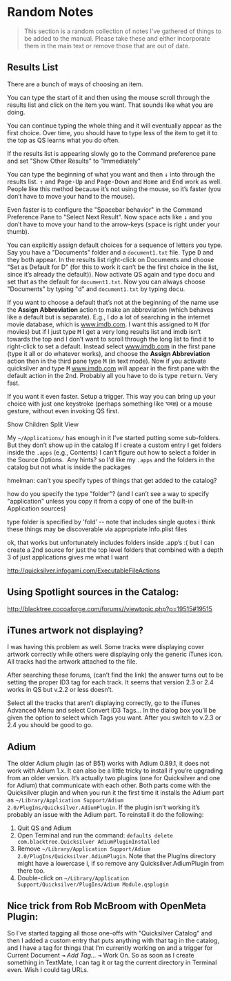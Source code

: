 # Random Notes

> This section is a random collection of notes I've gathered of things to be added to the manual. Please take these and either incorporate them in the main text or remove those that are out of date.

## Results List

There are a bunch of ways of choosing an item.

You can type the start of it and then using the mouse scroll through the results list and click on the item you want. That sounds like what you are doing.

You can continue typing the whole thing and it will eventually appear as the first choice. Over time, you should have to type less of the item to get it to the top as QS learns what you do often.

If the results list is appearing slowly go to the Command preference pane and set "Show Other Results" to "Immediately"

You can type the beginning of what you want and then <kbd>↓</kbd> into through the results list. <kbd>↑</kbd> and <kbd>Page-Up</kbd> and <kbd>Page-Down</kbd> and <kbd>Home</kbd> and <kbd>End</kbd> work as well. People like this method because it’s not using the mouse, so it’s faster (you don’t have to move your hand to the mouse).

Even faster is to configure the "Spacebar behavior" in the Command Preference Pane to "Select Next Result". Now <kbd>space</kbd> acts like <kbd>↓</kbd> and you don’t have to move your hand to the arrow-keys (<kbd>space</kbd> is right under your thumb).

You can explicitly assign default choices for a sequence of letters you type. Say you have a "Documents" folder and a `document1.txt` file. Type <kbd>D</kbd> and they both appear. In the results list right-click on Documents and choose "Set as Default for D" (for this to work it can’t be the first choice in the list, since it’s already the default)). Now activate QS again and type <kbd>d</kbd><kbd>o</kbd><kbd>c</kbd><kbd>u</kbd> and set that as the default for `document1.txt`. Now you can always choose "Documents" by typing "d" and `document1.txt` by typing <kbd>d</kbd><kbd>o</kbd><kbd>c</kbd><kbd>u</kbd>.

If you want to choose a default that’s not at the beginning of the name use the **Assign Abbreviation** action to make an abbreviation (which behaves like a default but is separate). E.g., I do a lot of searching in the internet movie database, which is www.imdb.com. I want this assigned to <kbd>M</kbd> (for movies) but if I just type <kbd>M</kbd> I get a very long results list and imdb isn’t towards the top and I don’t want to scroll through the long list to find it to right-click to set a default. Instead select www.imdb.com in the first pane (type it all or do whatever works), and choose the **Assign Abbreviation** action then in the third pane type <kbd>M</kbd> (in text mode). Now if you activate quicksilver and type <kbd>M</kbd> www.imdb.com will appear in the first pane with the default action in the 2nd. Probably all you have to do is type <kbd>return</kbd>. Very fast.

If you want it even faster. Setup a trigger. This way you can bring up your choice with just one keystroke (perhaps something like <kbd>⌥</kbd><kbd>⌘</kbd><kbd>m</kbd>) or a mouse gesture, without even invoking QS first.

Show Children Split View

My `~/Applications/` has enough in it I've started putting some sub-folders.  But they don’t show up in the catalog If i create a custom entry I get folders inside the `.apps` (e.g., Contents) I can’t figure out how to select a folder in the Source Options.  Any hints? so I'd like my `.apps` and the folders in the catalog but not what is inside the packages

hmelman: can’t you specify types of things that get added to the catalog?

how do you specify the type "folder"? (and I can’t see a way to specify "application" unless you copy it from a copy of one of the built-in Application sources)

type folder is specified by 'fold’ -- note that includes single quotes i think these things may be discoverable via appropriate Info.plist files

ok, that works but unfortunately includes folders inside .app’s :( but I can create a 2nd source for just the top level folders that combined with a depth 3 of just applications gives me what I want

http://quicksilver.infogami.com/ExecutableFileActions

## Using Spotlight sources in the Catalog: 

http://blacktree.cocoaforge.com/forums//viewtopic.php?p=19515#19515


## iTunes artwork not displaying?

I was having this problem as well. Some tracks were displaying cover artwork correctly while others were displaying only the generic iTunes icon. All tracks had the artwork attached to the file. 

After searching these forums, (can’t find the link) the answer turns out to be setting the proper ID3 tag for each track. It seems that version 2.3 or 2.4 works in QS but v.2.2 or less doesn’t. 

Select all the tracks that aren’t displaying correctly, go to the iTunes Advanced Menu and select Convert ID3 Tags... In the dialog box you’ll be given the option to select which Tags you want. After you switch to v.2.3 or 2.4 you should be good to go.

## Adium 

The older Adium plugin (as of B51) works with Adium 0.89.1, it does not work with Adium 1.x. It can also be a little tricky to install if you’re upgrading from an older version. It’s actually two plugins (one for Quicksilver and one for Adium) that communicate with each other. Both parts come with the Quicksilver plugin and when you run it the first time it installs the Adium part as `~/Library/Application Support/Adium 2.0/PlugIns/Quicksilver.AdiumPlugin`. If the plugin isn’t working it’s probably an issue with the Adium part. To reinstall it do the following:
1. Quit QS and Adium 
2. Open Terminal and run the command: 
    `defaults delete com.blacktree.Quicksilver AdiumPluginInstalled`
3. Remove `~/Library/Application Support/Adium 2.0/PlugIns/Quicksilver.AdiumPlugin`. Note that the PlugIns directory might have a lowercase i, if so remove any Quicksilver.AdiumPlugin from there too.
4. Double-click on `~/Library/Application Support/Quicksilver/PlugIns/Adium Module.qsplugin`

## Nice trick from Rob McBroom with OpenMeta Plugin:

So I've started tagging all those one-offs with "Quicksilver Catalog" and then I added a custom entry that puts anything with that tag in the catalog, and I have a tag for things that I'm currently working on and a trigger for Current Document <kbd>⇥</kbd> *Add Tag…* <kbd>⇥</kbd> Work On. So as soon as I create something in TextMate, I can tag it or tag the current directory in Terminal even. Wish I could tag URLs.
